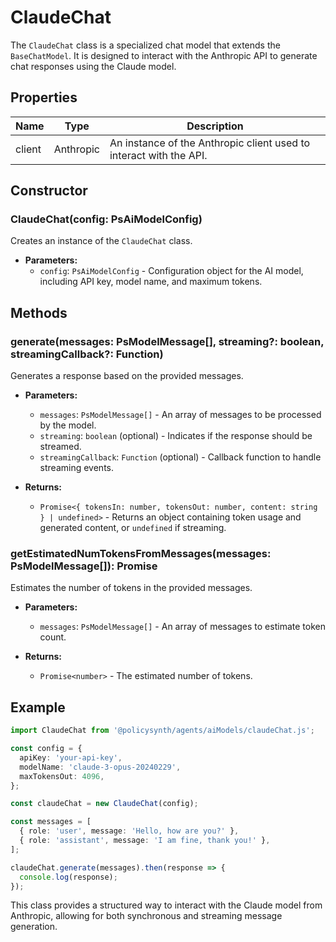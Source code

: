 # ClaudeChat

The `ClaudeChat` class is a specialized chat model that extends the `BaseChatModel`. It is designed to interact with the Anthropic API to generate chat responses using the Claude model.

## Properties

| Name   | Type      | Description                  |
|--------|-----------|------------------------------|
| client | Anthropic | An instance of the Anthropic client used to interact with the API. |

## Constructor

### ClaudeChat(config: PsAiModelConfig)

Creates an instance of the `ClaudeChat` class.

- **Parameters:**
  - `config`: `PsAiModelConfig` - Configuration object for the AI model, including API key, model name, and maximum tokens.

## Methods

### generate(messages: PsModelMessage[], streaming?: boolean, streamingCallback?: Function)

Generates a response based on the provided messages.

- **Parameters:**
  - `messages`: `PsModelMessage[]` - An array of messages to be processed by the model.
  - `streaming`: `boolean` (optional) - Indicates if the response should be streamed.
  - `streamingCallback`: `Function` (optional) - Callback function to handle streaming events.

- **Returns:** 
  - `Promise<{ tokensIn: number, tokensOut: number, content: string } | undefined>` - Returns an object containing token usage and generated content, or `undefined` if streaming.

### getEstimatedNumTokensFromMessages(messages: PsModelMessage[]): Promise<number>

Estimates the number of tokens in the provided messages.

- **Parameters:**
  - `messages`: `PsModelMessage[]` - An array of messages to estimate token count.

- **Returns:** 
  - `Promise<number>` - The estimated number of tokens.

## Example

```typescript
import ClaudeChat from '@policysynth/agents/aiModels/claudeChat.js';

const config = {
  apiKey: 'your-api-key',
  modelName: 'claude-3-opus-20240229',
  maxTokensOut: 4096,
};

const claudeChat = new ClaudeChat(config);

const messages = [
  { role: 'user', message: 'Hello, how are you?' },
  { role: 'assistant', message: 'I am fine, thank you!' },
];

claudeChat.generate(messages).then(response => {
  console.log(response);
});
```

This class provides a structured way to interact with the Claude model from Anthropic, allowing for both synchronous and streaming message generation.